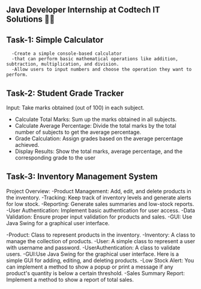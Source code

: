 Java Developer Internship at Codtech IT Solutions 👨‍💻
------------------------------------------------------
Task-1: Simple Calculator
-------------------------
      -Create a simple console-based calculator
      -that can perform basic mathematical operations like addition, subtraction, multiplication, and division.
      -Allow users to input numbers and choose the operation they want to perform.

Task-2: Student Grade Tracker
-----------------------------
Input: Take marks obtained (out of 100) in each subject.
- Calculate Total Marks: Sum up the marks obtained in all subjects.
- Calculate Average Percentage: Divide the total marks by the total number of subjects to get the average percentage.
- Grade Calculation: Assign grades based on the average percentage achieved.
- Display Results: Show the total marks, average percentage, and the corresponding grade to the user

Task-3: Inventory Management System
-----------------------------------
Project Overview:
-Product Management: Add, edit, and delete products in the inventory.
-Tracking: Keep track of inventory levels and generate alerts for low stock.
-Reporting: Generate sales summaries and low-stock reports.
-User Authentication: Implement basic authentication for user access.
-Data Validation: Ensure proper input validation for products and sales.
-GUI: Use Java Swing for a graphical user interface.

-Product: Class to represent products in the inventory.
-Inventory: A class to manage the collection of products.
-User: A simple class to represent a user with username and password.
-UserAuthentication: A class to validate users.
-GUI:Use Java Swing for the graphical user interface. Here is a simple GUI for adding, editing, and deleting products.
-Low Stock Alert: You can implement a method to show a popup or print a message if any product's quantity is below a certain threshold.
-Sales Summary Report: Implement a method to show a report of total sales.


